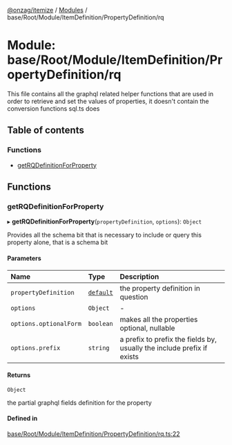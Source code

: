 [@onzag/itemize](../README.md) / [Modules](../modules.md) / base/Root/Module/ItemDefinition/PropertyDefinition/rq

# Module: base/Root/Module/ItemDefinition/PropertyDefinition/rq

This file contains all the graphql related helper functions that are used in order to
retrieve and set the values of properties, it doesn't contain the conversion functions
sql.ts does

## Table of contents

### Functions

- [getRQDefinitionForProperty](base_Root_Module_ItemDefinition_PropertyDefinition_rq.md#getrqdefinitionforproperty)

## Functions

### getRQDefinitionForProperty

▸ **getRQDefinitionForProperty**(`propertyDefinition`, `options`): `Object`

Provides all the schema bit that is necessary to include or query
this property alone, that is a schema bit

#### Parameters

| Name | Type | Description |
| :------ | :------ | :------ |
| `propertyDefinition` | [`default`](../classes/base_Root_Module_ItemDefinition_PropertyDefinition.default.md) | the property definition in question |
| `options` | `Object` | - |
| `options.optionalForm` | `boolean` | makes all the properties optional, nullable |
| `options.prefix` | `string` | a prefix to prefix the fields by, usually the include prefix if exists |

#### Returns

`Object`

the partial graphql fields definition for the property

#### Defined in

[base/Root/Module/ItemDefinition/PropertyDefinition/rq.ts:22](https://github.com/onzag/itemize/blob/a24376ed/base/Root/Module/ItemDefinition/PropertyDefinition/rq.ts#L22)
